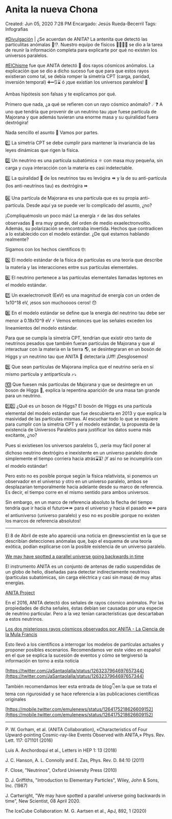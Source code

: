 # Anita la nueva Chona

Created: Jun 05, 2020 7:28 PM
Encargado: Jesús Rueda-Becerril
Tags: Infografias

[#Divulgación](https://www.facebook.com/hashtag/divulgaci%C3%B3n?__eep__=6&source=feed_text&epa=HASHTAG&__xts__%5B0%5D=68.ARBxg6eVUCAzY2C7v5kUVtuLT2LED3Mm2yNv3aTdeVxpOkL07wgk7_eqsCsMhFlVIBR-PbA-WzgmHGRdN4K1x3-EOLnNY9-teWdezL4uPhPDe5sd-BeEfM9OJr-wtsvDUFItfmwxsH50awc0QFX00h32VPsH1q3oBNY5yYahpxCayoCj4I360dR9uwSZSlFTDCXmNWiXRbsGhmmsyyBfLsTPpUhMCC_VD_Cwvp2bq1DhPchPeEzFNZTZffEFTA86oclN6edtZ_KPfYhgbZOklWoOnzpIVl62ItFrSQ6wW-j9A83sANH2oGBPNvwqw39rmCqcFOPXs929H33wJajSE0Y&__tn__=%2ANK-R) | ¿Se acuerdan de ANITA? La antenita que detectó las particulitas anómalas 📡⁉️. Nuestro equipo de físicos 👩‍🔬👨‍🔬 se dio a la tarea de reunir la información completa para explicarte por qué no existen los universos paralelos.

[#ElChisme](https://www.facebook.com/hashtag/elchisme?__eep__=6&source=feed_text&epa=HASHTAG&__xts__%5B0%5D=68.ARBxg6eVUCAzY2C7v5kUVtuLT2LED3Mm2yNv3aTdeVxpOkL07wgk7_eqsCsMhFlVIBR-PbA-WzgmHGRdN4K1x3-EOLnNY9-teWdezL4uPhPDe5sd-BeEfM9OJr-wtsvDUFItfmwxsH50awc0QFX00h32VPsH1q3oBNY5yYahpxCayoCj4I360dR9uwSZSlFTDCXmNWiXRbsGhmmsyyBfLsTPpUhMCC_VD_Cwvp2bq1DhPchPeEzFNZTZffEFTA86oclN6edtZ_KPfYhgbZOklWoOnzpIVl62ItFrSQ6wW-j9A83sANH2oGBPNvwqw39rmCqcFOPXs929H33wJajSE0Y&__tn__=%2ANK-R) fue que ANITA detectó 📡 dos rayos cósmicos anómalos. La explicación que se dio a dicho suceso fue que para que estos rayos existieran como tal, se debía romper la simetría CPT (carga, paridad, inversión temporal) ➕➖🔃⌛ ó ¡que existían los universos paralelos! 🌌

Ambas hipótesis son falsas y te explicamos por qué.

Primero que nada, ¿a qué se refieren con un rayo cósmico anómalo? ☄❓ A uno que tendría que provenir de un neutrino tau ¡que fuese partícula de Majorana y que además tuvieran una enorme masa y su quiralidad fuera dextrógira!

Nada sencillo el asunto 🤔 Vamos por partes.

1️⃣ La simetría CPT se debe cumplir para mantener la invariancia de las leyes dinámicas que rigen la física.

2️⃣ Un neutrino es una partícula subatómica ⚛ con masa muy pequeña, sin carga y cuya interacción con la materia es casi indetectable.

3️⃣ La quiralidad 🤲 de los neutrinos tau es levógira ⏪ y la de su anti-partícula (los anti-neutrinos tau) es dextrógira ⏩

4️⃣ Una partícula de Majorana es una partícula que es su propia anti-partícula. Desde aquí ya se puede ver lo complicado del asunto, ¿no?

¡Compliquémoslo un poco más! La energía ⚡️ de las dos señales observadas 👀 era muy grande, del orden de medio exaelectronvoltio. Además, su polarización se encontraba invertida. Hechos que contradicen a lo establecido con el modelo estándar. ¿De qué estamos hablando realmente?

Sigamos con los hechos científicos 🤓:

5️⃣ El modelo estándar de la física de partículas es una teoría que describe la materia y las interacciones entre sus partículas elementales.

6️⃣ El neutrino pertenece a las partículas elementales llamadas leptones en el modelo estándar.

7️⃣ Un exaelectronvolt (EeV) es una magnitud de energía con un orden de 1x10^18 eV, ¡esos son muchoooos ceros! 😯

8️⃣ En el modelo estándar se define que la energía del neutrino tau debe ser menor a 0.18x10^9 eV ⚡️ Vemos entonces que las señales exceden los lineamientos del modelo estándar.

Para que se cumpla la simetría CPT, tendrían que existir otro tanto de neutrinos pesados que también fueran partículas de Majorana y que al interactuar con la materia en la tierra 🌎, se desintegraran en un bosón de Higgs y un neutrino tau que ANITA 📡 detectaría ¡Uff! ¡Desglosemos!

9️⃣ Que sean partículas de Majorana implica que el neutrino sería en sí mismo partícula y antipartícula ⤴️⤵️

🔟 Que fuesen más partículas de Majorana y que se desintegre en un boson de Higgs 🎇, explica la repentina aparición de una masa tan grande para un neutrino.

1️⃣1️⃣ ¿Qué es un boson de Higgs? El bosón de Higgs es una partícula elemental del modelo estándar que fue descubierta en 2013 y que explica la masividad de las partículas mismas. Al escuchar todo lo que se requiere para cumplir con la simetría CPT y el modelo estándar, la propuesta de la existencia de Universos Paralelos para justificar los datos suena más excitante, ¿no?

Pues si existiesen los universos paralelos 🔃, ¡sería muy fácil poner al dichoso neutrino dextrógiro e inexistente en un universo paralelo donde simplemente el tiempo corriera hacia atrás⌛️⏳! ¡Y así no se incumpliría con el modelo estándar!

Pero esto no es posible porque según la física relativista, si ponemos un observador en el universo y otro en un universo paralelo, ambos se desplazarían temporalmente hacia adelante desde su marco de referencia. Es decir, el tiempo corre en el mismo sentido para ambos universos.

Sin embargo, en un marco de referencia absoluto la flecha del tiempo tendría que ir hacia el futuro⏩⏩ para el universo y hacia el pasado ⏪⏪ para el antiuniverso (universo paralelo) y eso no es posible ¡porque no existen los marcos de referencia absolutos!

---

El 8 de Abril de este año apareció una noticia en @newscientist en la que se describían detecciones anómalas que, bajo el esquema de una teoría exótica, podían explicarse con la posible existencia de un universo paralelo.

[We may have spotted a parallel universe going backwards in time](https://www.newscientist.com/article/mg24532770-400-we-may-have-spotted-a-parallel-universe-going-backwards-in-time/)

El instrumento ANITA es un conjunto de antenas de radio suspendidas de un globo de helio, diseñadas para detectar indirectamente neutrinos (partículas subatómicas, sin carga eléctrica y casi sin masa) de muy altas energías.

[ANITA Project](http://www.ps.uci.edu/~anita/)

En el 2016, ANITA detectó dos señales de rayos cósmico anómalos. Por las propiedades de dicha señales, éstas debían ser causadas por una especie de neutrino particular. Pero a la vez tenían características que descartaban a estos neutrinos.

[Los dos misteriosos rayos cósmicos observados por ANITA - La Ciencia de la Mula Francis](https://francis.naukas.com/2018/10/12/los-dos-misteriosos-rayos-cosmicos-observados-por-anita/)

Esto llevó a los científicos a interrogar los modelos de partículas actuales y proponer posibles escenarios. Recomendamos ver este video en español en el que se  explica la sucesión de eventos y cómo se tergiversó la información en torno a esta noticia 

[https://twitter.com/JaSantaolalla/status/1263237964697657344](https://twitter.com/JaSantaolalla/status/1263237964697657344)

También recomendamos leer esta entrada de blog👇en la que se trata el tema con rigurosidad y se hace referencia a las publicaciones científicas originales

[https://mobile.twitter.com/emulenews/status/1264175218626609152](https://mobile.twitter.com/emulenews/status/1264175218626609152)

---

P. W. Gorham, et al. (ANITA Collaboration), «Characteristics of Four Upward-pointing Cosmic-ray-like Events Observed with ANITA,» Phys. Rev. Lett. 117: 071101 (2016)

Luis A. Anchordoqui et al., Letters in HEP 1: 13 (2018)

J. C. Hanson, A. L. Connolly and E. Zas, Phys. Rev. D. 84:10 (2011)

F. Close, "Neutrinos", Oxford University Press (2010)

D. J. Griffiths, "Introduction to Elementary Particles", Wiley, John & Sons, Inc. (1987)

J. Cartwright, "We may have spotted a parallel universe going backwards in time", New Scientist, 08 April 2020.

The IceCube Collaboration: M. G. Aartsen et al., ApJ, 892, 1 (2020)